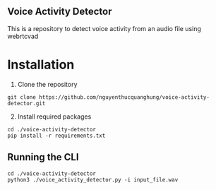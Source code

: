## Voice Activity Detector

This is a repository to detect voice activity from an audio file using webrtcvad 

# Installation
1. Clone the repository
```
git clone https://github.com/nguyenthucquanghung/voice-activity-detector.git
```

2. Install required packages
```
cd ./voice-activity-detector
pip install -r requirements.txt
```

## Running the CLI
```
cd ./voice-activity-detector
python3 ./voice_activity_detector.py -i input_file.wav
```
